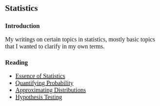 <style>
    * {font-family: "Times New Roman"}
    p, ol, ul, td {font-size: 20px}
</style>

# Statistics
## Introduction
My writings on certain topics in statistics, mostly basic topics that I wanted to clarify in my own terms.

## Reading
- [Essence of Statistics](https://pranigopu.github.io/statistics/essence-of-statistics.html)
- [Quantifying Probability](https://pranigopu.github.io/statistics/quantifying-probability.html)
- [Approximating Distributions](https://pranigopu.github.io/statistics/approximating-distributions.html)
- [Hypothesis Testing](https://pranigopu.github.io/statistics/hypothesis-testing.html)